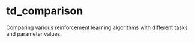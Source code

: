 td_comparison
=============

Comparing various reinforcement learning algorithms with different tasks and parameter values. 
